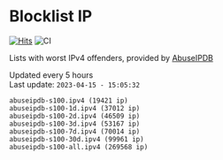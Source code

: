 # Blocklist IP

[![Hits](https://hits.seeyoufarm.com/api/count/incr/badge.svg?url=https%3A%2F%2Fgithub.com%2Fborestad%2Fblocklist-ip%2F&count_bg=%2379C83D&title_bg=%23555555&icon=&icon_color=%23E7E7E7&title=hits&edge_flat=false)](https://hits.seeyoufarm.com)  ![CI](https://img.shields.io/github/workflow/status/borestad/blocklist-ip/CI?style=flat-square)

Lists with worst IPv4 offenders, provided by [AbuseIPDB](https://www.abuseipdb.com/)

<!-- FOOTER-PLACEHOLDER -->
Updated every 5 hours<br>
Last update: `2023-04-15 - 15:05:32`
```
abuseipdb-s100.ipv4 (19421 ip)
abuseipdb-s100-1d.ipv4 (37012 ip)
abuseipdb-s100-2d.ipv4 (46509 ip)
abuseipdb-s100-3d.ipv4 (53167 ip)
abuseipdb-s100-7d.ipv4 (70014 ip)
abuseipdb-s100-30d.ipv4 (99961 ip)
abuseipdb-s100-all.ipv4 (269568 ip)
```
